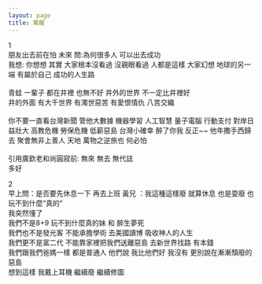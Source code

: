 ```yaml
---
layout: page
title: 驚醒
---
```

1<br>
朋友出去前在怕 未來 問:為何很多人 可以出去成功 <br>
我想: 你想想 其實 大家根本沒看過 沒親眼看過 人都是這樣 大家幻想 地球的另一端 有屬於自己 成功的人生路<br>
<br>
青蛙 一輩子 都在井裡 也無不好 井外的世界 不一定比井裡好<br>
井的外面 有大千世界 有濁世惡苦 有愛恨情仇 八苦交織<br>
<br>
你不要一直看台灣新聞 管他大數據 機器學習 人工智慧 量子電腦 行動支付 對岸日益壯大 高教危機 勞保危機 低薪惡島 台灣小確幸 醉了你我 反正~~ 
他年撒手西歸去 聚會無非上善人 天地 萬物之逆旅也 何必怕<br>
<br>
引用廣欽老和尚圓寂前: 無來 無去 無代誌<br>
多好

2<br>
早上問：是否要先休息一下 再去上班 黃兄 ：我這種這樣廢 就算休息 也是耍廢 也玩不到什麼“真的”<br>
我突然懂了 <br>
我們不是8+9 玩不到什麼真的妹 和 醉生夢死<br>
我們也不是發光客 不能承擔學術 去美國讀博 吸收神人的人生 <br>
我們更不是富二代 不能靠家裡把我們送離惡島 去新世界找路 有本錢<br>
我們跟我們爸媽一樣 都是普通人 他們說 我比他們好 我沒有 更別說在漸漸頹廢的惡島<br>
想到這樣 我戴上耳機 繼續廢 繼續修圖
